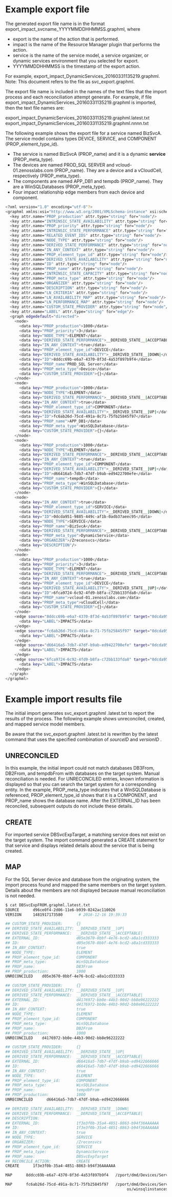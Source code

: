# Example export file

The generated export file name is in the format
export_impact_svcname_YYYYMMDDHHMMSS.graphml, where

-   export is the name of the action that is performed.
-   impact is the name of the Resource Manager plugin that performs the
    action.
-   service is the name of the service model, a service organizer, or
    dynamic services environment that you selected for export.
-   YYYYMMDDHHMMSS is the timestamp of the export action.

For example, export_impact_DynamicServices_20160331135219.graphml.
Note: This document refers to the file as svc_export.graphml.

The export file name is included in the names of the text files that the
import process and each reconciliation attempt generate. For example, if
file export_impact_DynamicServices_20160331135219.graphml is imported,
then the text file names are:

export_impact_DynamicServices_20160331135219.graphml.latest.txt
export_impact_DynamicServices_20160331135219.graphml.nnnn.txt

The following example shows the export file for a service named BizSvcA.
The service model contains types DEVICE, SERVICE, and COMPONENT (PROP_element_type_id).

-   The service is named BizSvcA (PROP_name) and it is a dynamic
    **service** (PROP_meta_type).
-   The devices are named PROD_SQL SERVER and vcloud-01.zenosslabs.com (PROP_name). They are a device and a vCloudCell, respectively (PROP_meta_type).
-   The components are named APP_DB1 and tempdb (PROP_name). They are
    a WinSQLDatabases (PROP_meta_type).
-   Four impact relationship edge members from each device and
    component.

```sh
<?xml version="1.0" encoding="utf-8"?>
<graphml xmlns:xsi="http://www.w3.org/2001/XMLSchema-instance" xsi:schemaLocation="http://graphml.graphdrawing.org/xmlns http://graphml.graphdrawing.org/xmlns/1.1/graphml.xsd">
  <key attr.name="PROP_production" attr.type="string" for="node"/>
  <key attr.name="INTRINSIC_STATE_AVAILABILITY" attr.type="string" for="node"/>
  <key attr.name="PROP_priority" attr.type="string" for="node"/>
  <key attr.name="INTRINSIC_STATE_PERFORMANCE" attr.type="string" for="node"/>
  <key attr.name="RELATED_EVENT_IDS" attr.type="string" for="node"/>
  <key attr.name="NODE_TYPE" attr.type="string" for="node"/>
  <key attr.name="DERIVED_STATE_PERFORMANCE" attr.type="string" for="node"/>
  <key attr.name="IN_ANY_CONTEXT" attr.type="string" for="node"/>
  <key attr.name="PROP_element_type_id" attr.type="string" for="node"/>
  <key attr.name="DERIVED_STATE_AVAILABILITY" attr.type="string" for="node"/>
  <key attr.name="ID" attr.type="string" for="node"/>
  <key attr.name="PROP_name" attr.type="string" for="node"/>
  <key attr.name="INTRINSIC_STATE_CAPACITY" attr.type="string" for="node"/>
  <key attr.name="PROP_meta_type" attr.type="string" for="node"/>
  <key attr.name="ORGANIZER" attr.type="string" for="node"/>
  <key attr.name="DESCRIPTION" attr.type="string" for="node"/>
  <key attr.name="LN_CRITERIA" attr.type="string" for="node"/>
  <key attr.name="LN_AVAILABILITY_MAP" attr.type="string" for="node"/>
  <key attr.name="LN_PERFORMANCE_MAP" attr.type="string" for="node"/>
  <key attr.name="CUSTOM_STATE_PROVIDER" attr.type="string" for="node"/>
  <key attr.name="LABEL" attr.type="string" for="edge"/>
  <graph edgedefault="directed">
    <node>
      <data key="PROP_production">1000</data>
      <data key="PROP_priority">3</data>
      <data key="NODE_TYPE">ELEMENT</data>
      <data key="DERIVED_STATE_PERFORMANCE">__DERIVED_STATE__|ACCEPTABLE|</data>
      <data key="IN_ANY_CONTEXT">true</data>
      <data key="PROP_element_type_id">DEVICE</data>
      <data key="DERIVED_STATE_AVAILABILITY">__DERIVED_STATE__|DOWN|</data>
      <data key="ID">8ddcc69b-e6a7-4370-8f3d-4a53f897b9f4</data>
      <data key="PROP_name"PROD_SQL Server</data>
      <data key="PROP_meta_type">Device</data>
      <data key="CUSTOM_STATE_PROVIDER">{}</data>
    </node>
    <node>
      <data key="PROP_production">1000</data>
      <data key="NODE_TYPE">ELEMENT</data>
      <data key="DERIVED_STATE_PERFORMANCE">__DERIVED_STATE__|ACCEPTABLE|</data>
      <data key="IN_ANY_CONTEXT">true</data>
      <data key="PROP_element_type_id">COMPONENT</data>
      <data key="DERIVED_STATE_AVAILABILITY">__DERIVED_STATE__|UP|</data>
      <data key="ID">fc6ab26d-75cd-491a-8c71-75fb25845f97</data>
      <data key="PROP_name">APP_DB1</data>
      <data key="PROP_meta_type">WinSQLDatabase</data>
      <data key="CUSTOM_STATE_PROVIDER">{}</data>
    </node>
    <node>
      <data key="PROP_production">1000</data>
      <data key="NODE_TYPE">ELEMENT</data>
      <data key="DERIVED_STATE_PERFORMANCE">__DERIVED_STATE__|ACCEPTABLE|</data>
      <data key="IN_ANY_CONTEXT">true</data>
      <data key="PROP_element_type_id">COMPONENT</data>
      <data key="DERIVED_STATE_AVAILABILITY">__DERIVED_STATE__|UP|</data>
      <data key="ID">d66416a5-7db7-47df-b9ab-ed9422700efe</data>
      <data key="PROP_name">tempdb</data>
      <data key="PROP_meta_type">WinSQLDatabase</data>
      <data key="CUSTOM_STATE_PROVIDER">{}</data>
    </node>
    <node>
      <data key="IN_ANY_CONTEXT">true</data>
      <data key="PROP_element_type_id">SERVICE</data>
      <data key="DERIVED_STATE_AVAILABILITY">__DERIVED_STATE__|DOWN|</data>
      <data key="ID">0dcda951-9885-449c-af1b-0adb37aeec95</data>
      <data key="NODE_TYPE">SERVICE</data>
      <data key="PROP_name">BizSvcA</data>
      <data key="DERIVED_STATE_PERFORMANCE">__DERIVED_STATE__|ACCEPTABLE|</data>
      <data key="PROP_meta_type">DynamicService</data>
      <data key="ORGANIZER">/Zreconsvcs</data>
      <data key="DESCRIPTION"/>
    </node>
    <node>
      <data key="PROP_production">1000</data>
      <data key="PROP_priority">3</data>
      <data key="NODE_TYPE">ELEMENT</data>
      <data key="DERIVED_STATE_PERFORMANCE">__DERIVED_STATE__|ACCEPTABLE|</data>
      <data key="IN_ANY_CONTEXT">true</data>
      <data key="PROP_element_type_id">DEVICE</data>
      <data key="DERIVED_STATE_AVAILABILITY">__DERIVED_STATE__|UP|</data>
      <data key="ID">6fca9724-6c92-4fd9-b8fa-c72bb133fda8</data>
      <data key="PROP_name">vcloud-01.zenosslabs.com</data>
      <data key="PROP_meta_type">vCloudCell</data>
      <data key="CUSTOM_STATE_PROVIDER">{}</data>
    </node>
    <edge source="8ddcc69b-e6a7-4370-8f3d-4a53f897b9f4" target="0dcda951-9885-449c-af1b-0adb37aeec95">
      <data key="LABEL">IMPACTS</data>
    </edge>
    <edge source="fc6ab26d-75cd-491a-8c71-75fb25845f97" target="0dcda951-9885-449c-af1b-0adb37aeec95">
      <data key="LABEL">IMPACTS</data>
    </edge>
    <edge source="d66416a5-7db7-47df-b9ab-ed9422700efe" target="0dcda951-9885-449c-af1b-0adb37aeec95">
      <data key="LABEL">IMPACTS</data>
    </edge>
    <edge source="6fca9724-6c92-4fd9-b8fa-c72bb133fda8" target="0dcda951-9885-449c-af1b-0adb37aeec95">
      <data key="LABEL">IMPACTS</data>
    </edge>
  </graph>
</graphml>
```

# Example import results file

The initial import generates svc_export.graphml .latest.txt to report
the results of the process. The following example shows unreconciled,
created, and mapped service model members.

Be aware that the svc_export.graphml .latest.txt is rewritten by the
latest command that uses the specified combination of *sourceID* and
*versionID* .

## UNRECONCILED

In this example, the initial import could not match databases DB3From,
DB2From, and tempdbFrom with databases on the target system. Manual
reconciliation is needed. For UNRECONCILED entries, known information is
displayed so that you can search the target system for a corresponding
entity. In the example, PROP_meta_type indicates that a WinSQLDatabase
is referenced, PROP_element_type_id shows that it is a COMPONENT, and
PROP_name shows the database name. After the EXTERNAL_ID has been
reconciled, subsequent outputs do not include these details.

## CREATE

For imported service DBSvcExpTarget, a matching service does not exist
on the target system. The import command generated a CREATE statement
for that service and displays related details about the service that is
being created.

## MAP

For the SQL Server device and database from the originating system, the
import process found and mapped the same members on the target system.
Details about the members are not displayed because manual
reconciliation is not needed.

```sh
$ cat DBSvcExpFROM.graphml.latest.txt
SOURCE      d96ce0f4-2d06-11e6-b939-0242ac110026
VERSION     1481917173580       # 2016-12-16 19:39:33

## CUSTOM_STATE_PROVIDER:      {}
## DERIVED_STATE_AVAILABILITY: __DERIVED_STATE__|UP|
## DERIVED_STATE_PERFORMANCE:  __DERIVED_STATE__|ACCEPTABLE|
## EXTERNAL_ID:                d05e3670-0bbf-4e76-bcd2-a8a1cd333333
## ID:                         d05e3670-0bbf-4e76-bcd2-a8a1cd333333
## IN_ANY_CONTEXT:             true
## NODE_TYPE:                  ELEMENT
## PROP_element_type_id:       COMPONENT
## PROP_meta_type:             WinSQLDatabase
## PROP_name:                  DB3From
## PROP_production:            1000
UNRECONCILED    d05e3670-0bbf-4e76-bcd2-a8a1cd333333

## CUSTOM_STATE_PROVIDER:      {}
## DERIVED_STATE_AVAILABILITY: __DERIVED_STATE__|UP|
## DERIVED_STATE_PERFORMANCE:  __DERIVED_STATE__|ACCEPTABLE|
## EXTERNAL_ID:                d4176972-bb0e-44b3-90d2-bb8e96222222
## ID:                         d4176972-bb0e-44b3-90d2-bb8e96222222
## IN_ANY_CONTEXT:             true
## NODE_TYPE:                  ELEMENT
## PROP_element_type_id:       COMPONENT
## PROP_meta_type:             WinSQLDatabase
## PROP_name:                  DB2From
## PROP_production:            1000
UNRECONCILED    d4176972-bb0e-44b3-90d2-bb8e96222222

## CUSTOM_STATE_PROVIDER:      {}
## DERIVED_STATE_AVAILABILITY: __DERIVED_STATE__|UP|
## DERIVED_STATE_PERFORMANCE:  __DERIVED_STATE__|ACCEPTABLE|
## EXTERNAL_ID:                d66416a5-7db7-47df-b9ab-ed9422666666
## ID:                         d66416a5-7db7-47df-b9ab-ed9422666666
## IN_ANY_CONTEXT:             true
## NODE_TYPE:                  ELEMENT
## PROP_element_type_id:       COMPONENT
## PROP_meta_type:             WinSQLDatabase
## PROP_name:                  tempdbFrom
## PROP_production:            1000
UNRECONCILED      d66416a5-7db7-47df-b9ab-ed9422666666

## DERIVED_STATE_AVAILABILITY: __DERIVED_STATE__|DOWN|
## DERIVED_STATE_PERFORMANCE:  __DERIVED_STATE__|ACCEPTABLE|
## DESCRIPTION:                
## EXTERNAL_ID:                1f3e3f0b-35a4-4851-8863-b94f36AAAAAA
## ID:                         1f3e3f0b-35a4-4851-8863-b94f36AAAAAA
## IN_ANY_CONTEXT:             true
## NODE_TYPE:                  SERVICE
## ORGANIZER:                  /Zreconsvcs
## PROP_element_type_id:       SERVICE
## PROP_meta_type:             DynamicService
## PROP_name:                  DBSvcExpTarget
## RECONCILE_ACTION:           CREATE
CREATE      1f3e3f0b-35a4-4851-8863-b94f36AAAAAA

MAP      8ddcc69b-e6a7-4370-8f3d-4a53f897b9f4   /zport/dmd/Devices/Server/Microsoft/Windows/devices/10.111.5.81

MAP      fc6ab26d-75cd-491a-8c71-75fb25845f97   /zport/dmd/Devices/Server/Microsoft/Windows/devices/10.111.5.81/
                                                     os/winsqlinstances/INSTANCE1/databases/INSTANCE15
```
